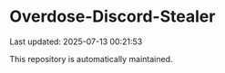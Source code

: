 # Overdose-Discord-Stealer

Last updated: 2025-07-13 00:21:53

This repository is automatically maintained.
